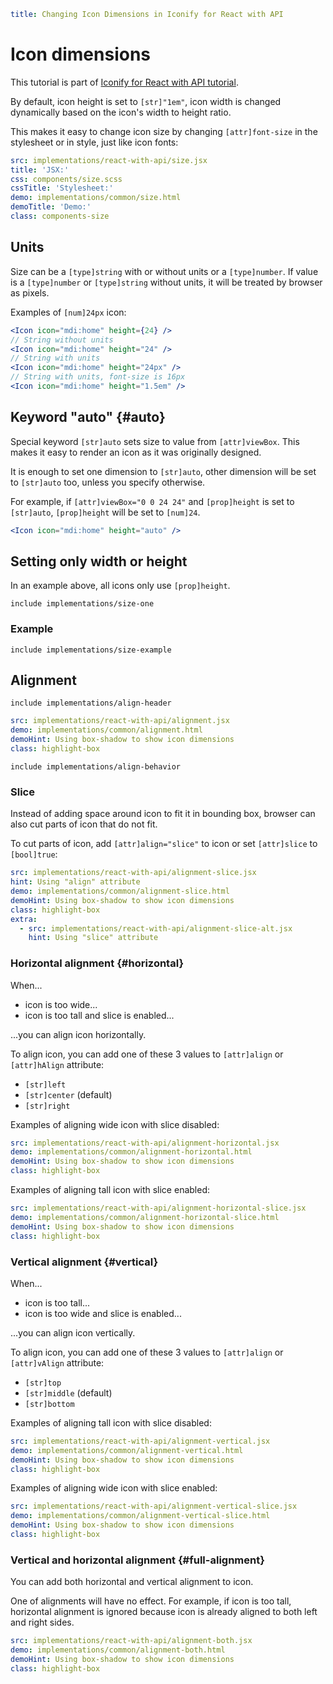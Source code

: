 ```yaml
title: Changing Icon Dimensions in Iconify for React with API
```

# Icon dimensions

This tutorial is part of [Iconify for React with API tutorial](./index.md).

By default, icon height is set to `[str]"1em"`, icon width is changed dynamically based on the icon's width to height ratio.

This makes it easy to change icon size by changing `[attr]font-size` in the stylesheet or in style, just like icon fonts:

```yaml
src: implementations/react-with-api/size.jsx
title: 'JSX:'
css: components/size.scss
cssTitle: 'Stylesheet:'
demo: implementations/common/size.html
demoTitle: 'Demo:'
class: components-size
```

## Units

Size can be a `[type]string` with or without units or a `[type]number`. If value is a `[type]number` or `[type]string` without units, it will be treated by browser as pixels.

Examples of `[num]24px` icon:

```jsx
<Icon icon="mdi:home" height={24} />
// String without units
<Icon icon="mdi:home" height="24" />
// String with units
<Icon icon="mdi:home" height="24px" />
// String with units, font-size is 16px
<Icon icon="mdi:home" height="1.5em" />
```

## Keyword "auto" {#auto}

Special keyword `[str]auto` sets size to value from `[attr]viewBox`. This makes it easy to render an icon as it was originally designed.

It is enough to set one dimension to `[str]auto`, other dimension will be set to `[str]auto` too, unless you specify otherwise.

For example, if `[attr]viewBox="0 0 24 24"` and `[prop]height` is set to `[str]auto`, `[prop]height` will be set to `[num]24`.

```jsx
<Icon icon="mdi:home" height="auto" />
```

## Setting only width or height

In an example above, all icons only use `[prop]height`.

`include implementations/size-one`

### Example

`include implementations/size-example`

## Alignment

`include implementations/align-header`

```yaml
src: implementations/react-with-api/alignment.jsx
demo: implementations/common/alignment.html
demoHint: Using box-shadow to show icon dimensions
class: highlight-box
```

`include implementations/align-behavior`

### Slice

Instead of adding space around icon to fit it in bounding box, browser can also cut parts of icon that do not fit.

To cut parts of icon, add `[attr]align="slice"` to icon or set `[attr]slice` to `[bool]true`:

```yaml
src: implementations/react-with-api/alignment-slice.jsx
hint: Using "align" attribute
demo: implementations/common/alignment-slice.html
demoHint: Using box-shadow to show icon dimensions
class: highlight-box
extra:
  - src: implementations/react-with-api/alignment-slice-alt.jsx
    hint: Using "slice" attribute
```

### Horizontal alignment {#horizontal}

When...

- icon is too wide...
- icon is too tall and slice is enabled...

...you can align icon horizontally.

To align icon, you can add one of these 3 values to `[attr]align` or `[attr]hAlign` attribute:

- `[str]left`
- `[str]center` (default)
- `[str]right`

Examples of aligning wide icon with slice disabled:

```yaml
src: implementations/react-with-api/alignment-horizontal.jsx
demo: implementations/common/alignment-horizontal.html
demoHint: Using box-shadow to show icon dimensions
class: highlight-box
```

Examples of aligning tall icon with slice enabled:

```yaml
src: implementations/react-with-api/alignment-horizontal-slice.jsx
demo: implementations/common/alignment-horizontal-slice.html
demoHint: Using box-shadow to show icon dimensions
class: highlight-box
```

### Vertical alignment {#vertical}

When...

- icon is too tall...
- icon is too wide and slice is enabled...

...you can align icon vertically.

To align icon, you can add one of these 3 values to `[attr]align` or `[attr]vAlign` attribute:

- `[str]top`
- `[str]middle` (default)
- `[str]bottom`

Examples of aligning tall icon with slice disabled:

```yaml
src: implementations/react-with-api/alignment-vertical.jsx
demo: implementations/common/alignment-vertical.html
demoHint: Using box-shadow to show icon dimensions
class: highlight-box
```

Examples of aligning wide icon with slice enabled:

```yaml
src: implementations/react-with-api/alignment-vertical-slice.jsx
demo: implementations/common/alignment-vertical-slice.html
demoHint: Using box-shadow to show icon dimensions
class: highlight-box
```

### Vertical and horizontal alignment {#full-alignment}

You can add both horizontal and vertical alignment to icon.

One of alignments will have no effect. For example, if icon is too tall, horizontal alignment is ignored because icon is already aligned to both left and right sides.

```yaml
src: implementations/react-with-api/alignment-both.jsx
demo: implementations/common/alignment-both.html
demoHint: Using box-shadow to show icon dimensions
class: highlight-box
```
